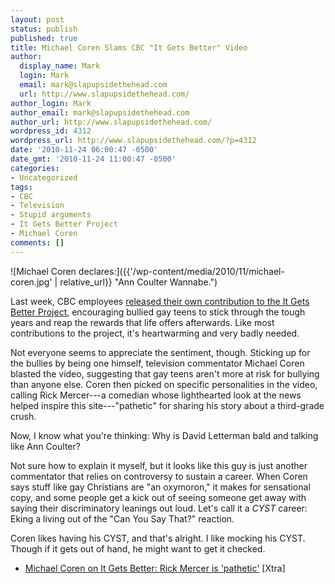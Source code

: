 ```yaml
---
layout: post
status: publish
published: true
title: Michael Coren Slams CBC "It Gets Better" Video
author:
  display_name: Mark
  login: Mark
  email: mark@slapupsidethehead.com
  url: http://www.slapupsidethehead.com/
author_login: Mark
author_email: mark@slapupsidethehead.com
author_url: http://www.slapupsidethehead.com/
wordpress_id: 4312
wordpress_url: http://www.slapupsidethehead.com/?p=4312
date: '2010-11-24 06:00:47 -0500'
date_gmt: '2010-11-24 11:00:47 -0500'
categories:
- Uncategorized
tags:
- CBC
- Television
- Stupid arguments
- It Gets Better Project
- Michael Coren
comments: []
---
```

![Michael Coren declares:]({{'/wp-content/media/2010/11/michael-coren.jpg' | relative_url}} "Ann Coulter Wannabe.")

Last week, CBC employees [released their own contribution to the It Gets Better Project](http://www.cbc.ca/arts/media/blogs/popculture/2010/11/it-gets-better-cbc-style.html "Go check it out!"), encouraging bullied gay teens to stick through the tough years and reap the rewards that life offers afterwards. Like most contributions to the project, it's heartwarming and very badly needed.

Not everyone seems to appreciate the sentiment, though. Sticking up for the bullies by being one himself, television commentator Michael Coren blasted the video, suggesting that gay teens aren't more at risk for bullying than anyone else. Coren then picked on specific personalities in the video, calling Rick Mercer---a comedian whose lighthearted look at the news helped inspire this site---"pathetic" for sharing his story about a third-grade crush.

Now, I know what you're thinking: Why is David Letterman bald and talking like Ann Coulter?

Not sure how to explain it myself, but it looks like this guy is just another commentator that relies on controversy to sustain a career. When Coren says stuff like gay Christians are "an oxymoron," it makes for sensational copy, and some people get a kick out of seeing someone get away with saying their discriminatory leanings out loud. Let's call it a _CYST_ career: Eking a living out of the "Can You Say That?" reaction.

Coren likes having his CYST, and that's alright. I like mocking his CYST. Though if it gets out of hand, he might want to get it checked.

- [Michael Coren on It Gets Better: Rick Mercer is 'pathetic'](http://www.xtra.ca/blog/national/post/2010/11/16/Michael-Coren-on-It-Gets-Better-Rick-Mercer-is-pathetic-and-gays-should-shut-up.aspx) [Xtra]
